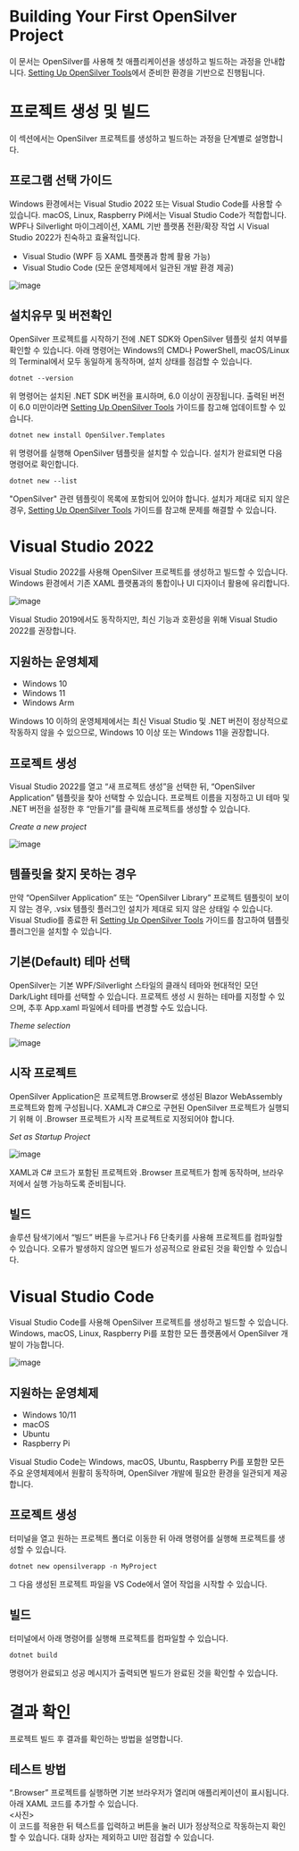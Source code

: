 # Building Your First OpenSilver Project  
이 문서는 OpenSilver를 사용해 첫 애플리케이션을 생성하고 빌드하는 과정을 안내합니다. [Setting Up OpenSilver Tools](https://opensilver.net/tools)에서 준비한 환경을 기반으로 진행됩니다.

# 프로젝트 생성 및 빌드  
이 섹션에서는 OpenSilver 프로젝트를 생성하고 빌드하는 과정을 단계별로 설명합니다.

## 프로그램 선택 가이드  
Windows 환경에서는 Visual Studio 2022 또는 Visual Studio Code를 사용할 수 있습니다. macOS, Linux, Raspberry Pi에서는 Visual Studio Code가 적합합니다. WPF나 Silverlight 마이그레이션, XAML 기반 플랫폼 전환/확장 작업 시 Visual Studio 2022가 친숙하고 효율적입니다.

- Visual Studio (WPF 등 XAML 플랫폼과 함께 활용 가능)  
- Visual Studio Code (모든 운영체제에서 일관된 개발 환경 제공)

![image](https://raw.githubusercontent.com/UserwareDocumentation/userware-docs/main/images/1a778fc0f8c4470d8c8bc17e74b7a3ca.png)

## 설치유무 및 버전확인  
OpenSilver 프로젝트를 시작하기 전에 .NET SDK와 OpenSilver 템플릿 설치 여부를 확인할 수 있습니다. 아래 명령어는 Windows의 CMD나 PowerShell, macOS/Linux의 Terminal에서 모두 동일하게 동작하며, 설치 상태를 점검할 수 있습니다.

```
dotnet --version
```
위 명령어는 설치된 .NET SDK 버전을 표시하며, 6.0 이상이 권장됩니다. 출력된 버전이 6.0 미만이라면 [Setting Up OpenSilver Tools](https://opensilver.net/tools) 가이드를 참고해 업데이트할 수 있습니다.

```
dotnet new install OpenSilver.Templates
```
위 명령어를 실행해 OpenSilver 템플릿을 설치할 수 있습니다. 설치가 완료되면 다음 명령어로 확인합니다.

```
dotnet new --list
```
"OpenSilver" 관련 템플릿이 목록에 포함되어 있어야 합니다. 설치가 제대로 되지 않은 경우, [Setting Up OpenSilver Tools](https://opensilver.net/tools) 가이드를 참고해 문제를 해결할 수 있습니다.

# Visual Studio 2022  
Visual Studio 2022를 사용해 OpenSilver 프로젝트를 생성하고 빌드할 수 있습니다. Windows 환경에서 기존 XAML 플랫폼과의 통합이나 UI 디자이너 활용에 유리합니다.

![image](https://raw.githubusercontent.com/UserwareDocumentation/userware-docs/main/images/20882385ba2040b6b67701248415ba3d.png)

Visual Studio 2019에서도 동작하지만, 최신 기능과 호환성을 위해 Visual Studio 2022를 권장합니다.

## 지원하는 운영체제  
- Windows 10  
- Windows 11  
- Windows Arm  

Windows 10 이하의 운영체제에서는 최신 Visual Studio 및 .NET 버전이 정상적으로 작동하지 않을 수 있으므로, Windows 10 이상 또는 Windows 11을 권장합니다.

## 프로젝트 생성  
Visual Studio 2022를 열고 “새 프로젝트 생성”을 선택한 뒤, “OpenSilver Application” 템플릿을 찾아 선택할 수 있습니다. 프로젝트 이름을 지정하고 UI 테마 및 .NET 버전을 설정한 후 “만들기”를 클릭해 프로젝트를 생성할 수 있습니다.

_Create a new project_

![image](https://raw.githubusercontent.com/UserwareDocumentation/userware-docs/main/images/8f281291c22f4cbc8a4ca3b5ab55aa40.png)

## 템플릿을 찾지 못하는 경우  
만약 “OpenSilver Application” 또는 “OpenSilver Library” 프로젝트 템플릿이 보이지 않는 경우, .vsix 템플릿 플러그인 설치가 제대로 되지 않은 상태일 수 있습니다. Visual Studio를 종료한 뒤 [Setting Up OpenSilver Tools](https://opensilver.net/tools) 가이드를 참고하여 템플릿 플러그인을 설치할 수 있습니다.

## 기본(Default) 테마 선택  
OpenSilver는 기본 WPF/Silverlight 스타일의 클래식 테마와 현대적인 모던 Dark/Light 테마를 선택할 수 있습니다. 프로젝트 생성 시 원하는 테마를 지정할 수 있으며, 추후 App.xaml 파일에서 테마를 변경할 수도 있습니다.

_Theme selection_

![image](https://raw.githubusercontent.com/UserwareDocumentation/userware-docs/main/images/1b5fbffaf04246fcb8e86265f06015e6.png)

## 시작 프로젝트  
OpenSilver Application은 프로젝트명.Browser로 생성된 Blazor WebAssembly 프로젝트와 함께 구성됩니다. XAML과 C#으로 구현된 OpenSilver 프로젝트가 실행되기 위해 이 .Browser 프로젝트가 시작 프로젝트로 지정되어야 합니다.

_Set as Startup Project_

![image](https://raw.githubusercontent.com/UserwareDocumentation/userware-docs/main/images/6756a9134a0c44f59daa61df8c2ecb2b.png)

XAML과 C# 코드가 포함된 프로젝트와 .Browser 프로젝트가 함께 동작하며, 브라우저에서 실행 가능하도록 준비됩니다.

## 빌드  
솔루션 탐색기에서 “빌드” 버튼을 누르거나 F6 단축키를 사용해 프로젝트를 컴파일할 수 있습니다. 오류가 발생하지 않으면 빌드가 성공적으로 완료된 것을 확인할 수 있습니다.

# Visual Studio Code  
Visual Studio Code를 사용해 OpenSilver 프로젝트를 생성하고 빌드할 수 있습니다. Windows, macOS, Linux, Raspberry Pi를 포함한 모든 플랫폼에서 OpenSilver 개발이 가능합니다.

![image](https://raw.githubusercontent.com/UserwareDocumentation/userware-docs/main/images/7c398ecd37c54191bff55cfd575cd35f.png)

## 지원하는 운영체제  
- Windows 10/11  
- macOS  
- Ubuntu  
- Raspberry Pi  

Visual Studio Code는 Windows, macOS, Ubuntu, Raspberry Pi를 포함한 모든 주요 운영체제에서 원활히 동작하며, OpenSilver 개발에 필요한 환경을 일관되게 제공합니다.

## 프로젝트 생성  
터미널을 열고 원하는 프로젝트 폴더로 이동한 뒤 아래 명령어를 실행해 프로젝트를 생성할 수 있습니다.  

```
dotnet new opensilverapp -n MyProject
```

그 다음 생성된 프로젝트 파일을 VS Code에서 열어 작업을 시작할 수 있습니다.

## 빌드  
터미널에서 아래 명령어를 실행해 프로젝트를 컴파일할 수 있습니다.  

```
dotnet build
```

명령어가 완료되고 성공 메시지가 출력되면 빌드가 완료된 것을 확인할 수 있습니다.

# 결과 확인  
프로젝트 빌드 후 결과를 확인하는 방법을 설명합니다.

## 테스트 방법  
“.Browser” 프로젝트를 실행하면 기본 브라우저가 열리며 애플리케이션이 표시됩니다. 아래 XAML 코드를 추가할 수 있습니다.  
<사진>  
이 코드를 적용한 뒤 텍스트를 입력하고 버튼을 눌러 UI가 정상적으로 작동하는지 확인할 수 있습니다. 대화 상자는 제외하고 UI만 점검할 수 있습니다.